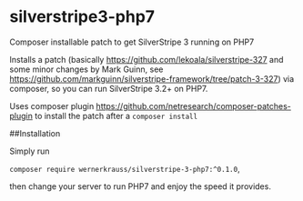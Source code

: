 # silverstripe3-php7
Composer installable patch to get SilverStripe 3 running on PHP7

Installs a patch (basically https://github.com/lekoala/silverstripe-327 and some minor changes by Mark Guinn, see https://github.com/markguinn/silverstripe-framework/tree/patch-3-327) via composer, so you can run SilverStripe 3.2+ on PHP7.

Uses composer plugin https://github.com/netresearch/composer-patches-plugin to install the patch after a `composer install`

##Installation

Simply run

`composer require wernerkrauss/silverstripe-3-php7:^0.1.0`,

then change your server to run PHP7 and enjoy the speed it provides.

